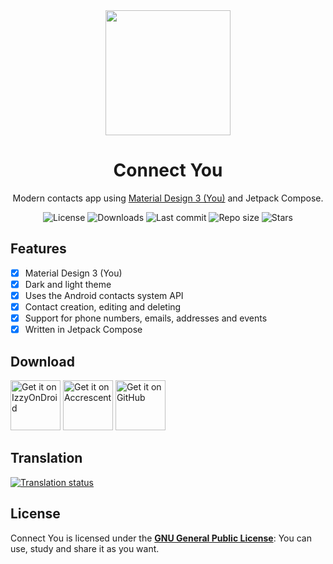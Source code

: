 <!-- ---------- Header ---------- -->
<div align="center">
  <img width="200" height="200"src="app/src/main/res/mipmap-xxxhdpi/ic_launcher_round.png">
  <h1>Connect You</h1>
<p>Modern contacts app using <a href="https://m3.material.io/">Material Design 3 (You)</a> and Jetpack Compose.</p>

<!-- ---------- Badges ---------- -->
  <div align="center">
    <img alt="License" src="https://img.shields.io/github/license/Bnyro/ConnectYou?color=c3e7ff&style=flat-square">
    <img alt="Downloads" src="https://img.shields.io/github/downloads/Bnyro/ConnectYou/total.svg?color=c3e7ff&style=flat-square">
    <img alt="Last commit" src="https://img.shields.io/github/last-commit/Bnyro/ConnectYou?color=c3e7ff&style=flat-square">
    <img alt="Repo size" src="https://img.shields.io/github/repo-size/Bnyro/ConnectYou?color=c3e7ff&style=flat-square">
    <img alt="Stars" src="https://img.shields.io/github/stars/Bnyro/ConnectYou?color=c3e7ff&style=flat-square">
    <br>
</div>
</div>

<!-- ---------- Description ---------- -->
## Features

- [x] Material Design 3 (You)
- [x] Dark and light theme
- [X] Uses the Android contacts system API
- [X] Contact creation, editing and deleting
- [X] Support for phone numbers, emails, addresses and events
- [X] Written in Jetpack Compose 

<!-- ---------- Download ---------- -->
## Download

[<img src="https://gitlab.com/IzzyOnDroid/repo/-/raw/master/assets/IzzyOnDroid.png" alt="Get it on IzzyOnDroid" height="80">](https://apt.izzysoft.de/fdroid/index/apk/com.bnyro.contacts)
[<img alt="Get it on Accrescent" src="https://accrescent.app/badges/get-it-on.png" height="80">](https://accrescent.app/app/com.bnyro.contacts)
[<img src="ghbadge.png" alt="Get it on GitHub" height="80">](https://github.com/bnyro/connectyou/releases)

## Translation
<a href="https://hosted.weblate.org/projects/you-apps/connect-you/">
<img src="https://hosted.weblate.org/widgets/you-apps/-/287x66-grey.png" alt="Translation status" />
</a>

## License

Connect You is licensed under the [**GNU General Public License**](https://www.gnu.org/licenses/gpl.html): You can use, study and share it as you want.
